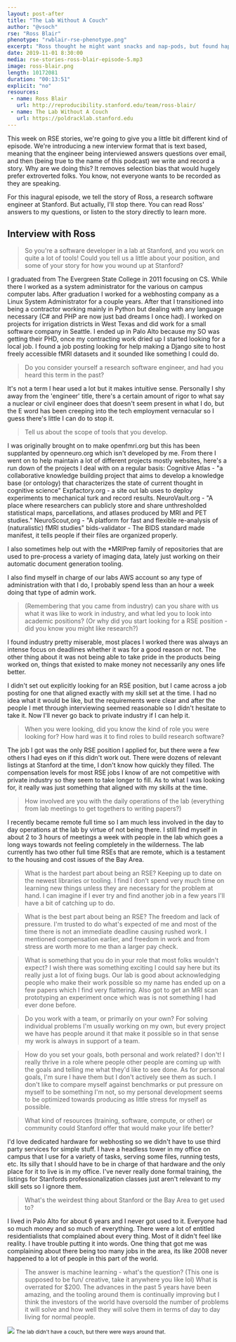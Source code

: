 ```yaml
---
layout: post-after
title: "The Lab Without A Couch"
author: "@vsoch"
rse: "Ross Blair"
phenotype: "rwblair-rse-phenotype.png"
excerpt: "Ross thought he might want snacks and nap-pods, but found happiness in The Lab Without A Couch"
date: 2019-11-01 8:30:00
media: rse-stories-ross-blair-episode-5.mp3
image: ross-blair.png
length: 10172081
duration: "00:13:51"
explicit: "no"
resources:
 - name: Ross Blair
   url: http://reproducibility.stanford.edu/team/ross-blair/
 - name: The Lab Without A Couch
   url: https://poldracklab.stanford.edu
---
```


This week on RSE stories, we're going to give you a little bit different kind of episode.
We're introducing a new interview format that is text based, meaning that the engineer
being interviewed answers questions over email, and then (being true to the name of
this podcast) we write and record a story. Why are we doing this? It removes selection
bias that would hugely prefer extroverted folks. You know, not everyone wants to be
recorded as they are speaking.

For this inagural episode, we tell the story of Ross, a research software engineer
at Stanford. But actually, I'll stop there. You can read Ross' answers to my questions,
or listen to the story directly to learn more.

## Interview with Ross

> So you're a software developer in a lab at Stanford, and you work on
> quite a lot of tools! Could you tell us a little about your position, and some of your
> story for how you wound up at Stanford?

I graduated from The Evergreen State College in 2011 focusing on CS. While there I worked as a system administrator for the various on campus computer labs. After graduation I worked for a webhosting company as a Linux System Administrator for a couple years. After that I transitioned into being a contractor working mainly in Python but dealing with any language necessary (C# and PHP are now just bad dreams I once had). I worked on projects for irrigation districts in West Texas and did work for a small software company in Seattle. I ended up in Palo Alto because my SO was getting their PHD, once my contracting work dried up I started looking for a local job. I found a job posting looking for help making a Django site to host freely accessible fMRI datasets and it sounded like something I could do.

> Do you consider yourself a research software engineer, and had you heard this
> term in the past?

It's not a term I hear used a lot but it makes intuitive sense. Personally I shy away from the 'engineer' title, there's a certain amount of rigor to what say a nuclear or civil engineer does that doesn't seem present in what I do, but the E word has been creeping into the tech employment vernacular so I guess there's little I can do to stop it.

> Tell us about the scope of tools that you develop.

I was originally brought on to make openfmri.org but this has been supplanted by openneuro.org which isn't developed by me. From there I went on to  help maintain a lot of different projects mostly websites, here's a run down of the projects I deal with on a regular basis:
Cognitive Atlas - "a collaborative knowledge building project that aims to develop a knowledge base (or ontology) that characterizes the state of current thought in cognitive science"
Expfactory.org - a site out lab uses to deploy experiments to mechanical turk and record results.
NeuroVault.org - "A place where researchers can publicly store and share unthresholded statistical maps, parcellations, and atlases produced by MRI and PET studies."
NeuroScout,org - "A platform for fast and flexible re-analysis of (naturalistic) fMRI studies"
bids-validator - The BIDS standard made manifest, it tells people if their files are organized properly.

I also sometimes help out with the *MRIPrep family of repositories that are used to pre-process a variety of imaging data, lately just working on their automatic document generation tooling.

I also find myself in charge of our labs AWS account so any type of administration with that I do, I probably spend less than an hour a week doing that type of admin work.


> (Remembering that you came from industry) can you share with us what it was like
> to work in industry, and what led you to look into academic positions? (Or why did
> you start looking for a RSE position - did you know you might like research?)

I found industry pretty miserable, most places I worked there was always an intense focus on deadlines whether it was for a good reason or not. The other thing about it was not being able to take pride in the products being worked on, things that existed to make money not necessarily any ones life better.

I didn't set out explicitly looking for an RSE position, but I came across a job posting for one that aligned exactly with my skill set at the time. I had no idea what it would be like, but the requirements were clear and after the people I met through interviewing seemed reasonable so I didn't hesitate to take it. Now I'll never go back to private industry if I can help it.

> When you were looking, did you know the kind of role you were looking for?
> How hard was it to find roles to build research software?

The job I got was the only RSE position I applied for, but there were a few others I had eyes on if this didn't work out. There were dozens of relevant listings at Stanford at the time, I don't know how quickly they filled. The compensation levels for most RSE jobs I know of are not competitive with private industry so they seem to take longer to fill. As to what I was looking for, it really was just something that aligned with my skills at the time.

> How involved are you with the daily operations of the lab (everything from lab
> meetings to get togethers to writing papers?)

I recently became remote full time so I am much less involved in the day to day operations at the lab by virtue of not being there. I still find myself in about 2 to 3 hours of meetings a week with people in the lab which goes a long ways towards not feeling completely in the wilderness. The lab currently has two other full time RSEs that are remote, which is a testament to the housing and cost issues of the Bay Area.

> What is the hardest part about being an RSE?
Keeping up to date on the newest libraries or tooling. I find I don't spend very much time on learning new things unless they are necessary for the problem at hand. I can imagine if I ever try and find another job in a few years I'll have a bit of catching up to do.

> What is the best part about being an RSE?
The freedom and lack of pressure. I'm trusted to do what's expected of me and most of the time there is not an immediate deadline causing rushed work. I mentioned compensation earlier, and freedom in work and from stress are worth more to me than a larger pay check.

> What is something that you do in your role that most folks wouldn't expect?
I wish there was something exciting I could say here but its really just a lot of fixing bugs. Our lab is good about acknowledging people who make their work possible so my name has ended up on a few papers which I find very flattering. Also got to get an MRI scan prototyping an experiment once which was is not something I had ever done before.

> Do you work with a team, or primarily on your own?
For solving individual problems I'm usually working on my own, but every project we have has people around it that make it possible so in that sense my work is always in support of a team.

> How do you set your goals, both personal and work related?
I don't! I really thrive in a role where people other people are coming up with the goals and telling me what they'd like to see done. As for personal goals, I'm sure I have them but I don't actively see them as such. I don't like to compare myself against benchmarks or put pressure on myself to be something I'm not, so my personal development seems to be optimized towards producing as little stress for myself as possible.

> What kind of resources (training, software, compute, or other) or community
> could Stanford offer that would make your life better?

I'd love dedicated hardware for webhosting so we didn't have to use third party services for simple stuff. I have a headless tower in my office on campus that I use for a variety of tasks, serving some files, running tests, etc. Its silly that I should have to be in charge of that hardware and the only place for it to live is in my office. I've never really done formal training, the listings for Stanfords professionalization classes just aren't relevant to my skill sets so I ignore them.

> What's the weirdest thing about Stanford or the Bay Area to get used to?

I lived in Palo Alto for about 6 years and I never got used to it. Everyone had so much money and so much of everything. There were a lot of entitled residentialists that complained about every thing. Most of it didn't feel like reality. I have trouble putting it into words. One thing that got me was complaining about there being too many jobs in the area, its like 2008 never happened to a lot of people in this part of the world.

> The answer is machine learning - what's the question? (This one is supposed to be fun/
> creative, take it anywhere you like lol)
What is overrated for $200. The advances in the past 5 years have been amazing, and the tooling around them is continually improving but I think the investors of the world have oversold the number of problems it will solve and how well they will solve them in terms of day to day living for normal people.


<img src="{{ site.baseurl }}/assets/img/posts/lab-couch.JPG">
<small>The lab didn't have a couch, but there were ways around that.</small>
